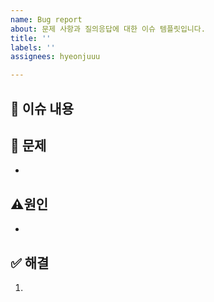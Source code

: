 ```yaml
---
name: Bug report
about: 문제 사항과 질의응답에 대한 이슈 템플릿입니다.
title: ''
labels: ''
assignees: hyeonjuuu

---
```


## 📑 이슈 내용
<!-- 이슈 번호와 내용에 대해 작성해주세요 . -->

> 
> 

## 🚨 문제
<!-- 현재 상황과 문제에 대해 작성해주세요 . -->

- 

## ⚠원인
<!-- 문제의 원인에 대해 작성해주세요 . -->

- 
    

## ✅ 해결
<!-- 해결 방법에 대해 작성해주세요 . -->

1.
